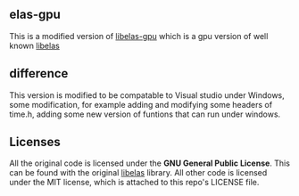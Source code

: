 ## elas-gpu
This is a modified version of [libelas-gpu](https://github.com/goldbattle/libelas-gpu) which is a gpu version of well known [libelas](http://www.cvlibs.net/software/libelas/)

## difference 
This version is modified to be compatable to Visual studio under Windows, some modification, for example adding and modifying some headers of time.h, adding some new version of funtions that can run under windows.

## Licenses

All the original code is licensed under the **GNU General Public License**. This can be found with the original  [libelas](http://www.cvlibs.net/software/libelas/) library. All other code is licensed under the MIT license, which is attached to this repo's LICENSE file.
